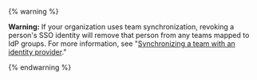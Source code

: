 {% warning %}

**Warning:** If your organization uses team synchronization, revoking a person's SSO identity will remove that person from any teams mapped to IdP groups. For more information, see "[Synchronizing a team with an identity provider](/organizations/organizing-members-into-teams/synchronizing-a-team-with-an-identity-provider-group)."

{% endwarning %}
